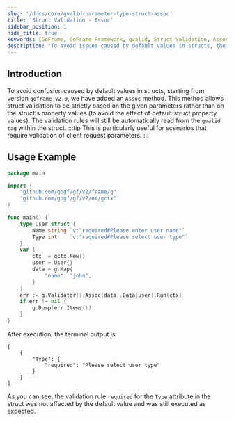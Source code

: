 ```yaml
---
slug: '/docs/core/gvalid-parameter-type-struct-assoc'
title: 'Struct Validation - Assoc'
sidebar_position: 1
hide_title: true
keywords: [GoFrame, GoFrame Framework, gvalid, Struct Validation, Assoc Method, Parameter Validation, Struct Validation, goframe v2.0, gvalid tag, Client Request Validation]
description: "To avoid issues caused by default values in structs, the GoFrame framework introduces the Assoc method, which allows strict struct validation based on given parameters. This method is especially useful in scenarios involving client request parameters, ensuring that validation rules are not affected by default values."
---
```


## Introduction

To avoid confusion caused by default values in structs, starting from version `goframe v2.0`, we have added an `Assoc` method. This method allows struct validation to be strictly based on the given parameters rather than on the struct's property values (to avoid the effect of default struct property values). The validation rules will still be automatically read from the `gvalid tag` within the struct.
:::tip
This is particularly useful for scenarios that require validation of client request parameters.
:::
## Usage Example

```go
package main

import (
    "github.com/gogf/gf/v2/frame/g"
    "github.com/gogf/gf/v2/os/gctx"
)

func main() {
    type User struct {
        Name string `v:"required#Please enter user name"`
        Type int    `v:"required#Please select user type"`
    }
    var (
        ctx  = gctx.New()
        user = User{}
        data = g.Map{
            "name": "john",
        }
    )
    err := g.Validator().Assoc(data).Data(user).Run(ctx)
    if err != nil {
        g.Dump(err.Items())
    }
}
```

After execution, the terminal output is:

```
[
    {
        "Type": {
            "required": "Please select user type"
        }
    }
]
```

As you can see, the validation rule `required` for the `Type` attribute in the struct was not affected by the default value and was still executed as expected.